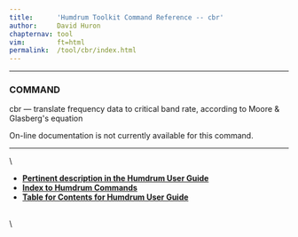 ```yaml
---
title:		'Humdrum Toolkit Command Reference -- cbr'
author:		David Huron
chapternav:	tool
vim:		ft=html
permalink:	/tool/cbr/index.html
---
```


------------------------------------------------------------------------

### COMMAND

<span class="tool">cbr</span> &mdash; translate frequency data to critical band rate, according to
Moore & Glasberg's equation

On-line documentation is not currently available for this command.

------------------------------------------------------------------------

\

-   [**Pertinent description in the Humdrum User
    Guide**](../guide34.html#Interval_Vectors_Using_the_iv_Command)
-   [**Index to Humdrum Commands**](../commands.toc.html)
-   [**Table for Contents for Humdrum User Guide**](../guide.toc.html)

\
\
